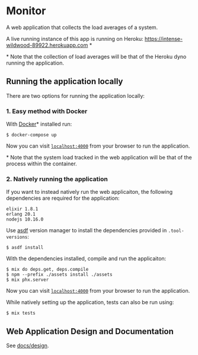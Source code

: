 # Monitor

A web application that collects the load averages of a system.

A live running instance of this app is running on Heroku: https://intense-wildwood-89922.herokuapp.com *

\* Note that the collection of load averages will be that of the Heroku dyno running the application.

## Running the application locally

There are two options for running the application locally:

### 1. Easy method with Docker

With [Docker](https://www.docker.com)\* installed run:
```
$ docker-compose up
```

Now you can visit [`localhost:4000`](http://localhost:4000) from your browser to run the application.

\* Note that the system load tracked in the web application will be that of the process within the container.

### 2. Natively running the application

If you want to instead natively run the web applicaiton, the following dependencies are required
for the application:
```
elixir 1.8.1
erlang 20.1
nodejs 10.16.0
```

Use [asdf](https://asdf-vm.com/#/core-manage-asdf-vm) version manager to install the dependencies provided in `.tool-versions`:

```
$ asdf install
```

With the dependencies installed, compile and run the applicaiton:

```
$ mix do deps.get, deps.compile
$ npm --prefix ./assets install ./assets
$ mix phx.server
```

Now you can visit [`localhost:4000`](http://localhost:4000) from your browser to run the application.

While natively setting up the application, tests can also be run using:

```
$ mix tests
```

## Web Application Design and Documentation

See [docs/design](docs/design.md).
